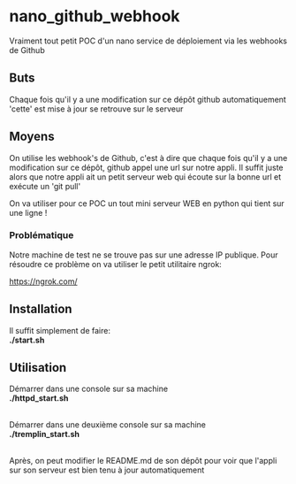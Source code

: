 # nano_github_webhook
Vraiment tout petit POC d'un nano service de déploiement via les webhooks de Github

## Buts
Chaque fois qu'il y a une modification sur ce dépôt github automatiquement 'cette' est mise à jour se retrouve sur le serveur

## Moyens
On utilise les webhook's de Github, c'est à dire que chaque fois qu'il y a une modification sur ce dépôt, github appel une url sur notre appli. Il suffit juste alors que notre appli ait un petit serveur web qui écoute sur la bonne url et exécute un 'git pull'

On va utiliser pour ce POC un tout mini serveur WEB en python qui tient sur une ligne !

### Problématique
Notre machine de test ne se trouve pas sur une adresse IP publique. Pour résoudre ce problème on va utiliser le petit utilitaire ngrok:<br>

https://ngrok.com/

## Installation
Il suffit simplement de faire:<br>
**./start.sh**

## Utilisation
Démarrer dans une console sur sa machine<br>
**./httpd_start.sh**<br><br>

Démarrer dans une deuxième console sur sa machine<br>
**./tremplin_start.sh**<br><br>

Après, on peut modifier le README.md de son dépôt pour voir que l'appli sur son serveur est bien tenu à jour automatiquement



